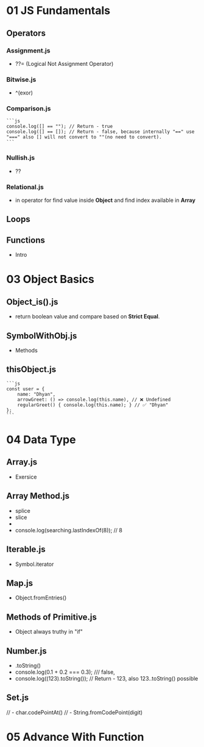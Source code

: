 # 01 JS Fundamentals

## Operators

### Assignment.js

- ??= (Logical Not Assignment Operator)

### Bitwise.js

- ^(exor)

### Comparison.js

    ```js
    console.log([] == ""); // Return - true
    console.log([] == []); // Return - false, because internally "==" use "===" also [] will not convert to ""(no need to convert).
    ```

### Nullish.js

- ??

### Relational.js

- in operator for find value inside **Object** and find index available in **Array**

## Loops

## Functions

- Intro

# 03 Object Basics

## Object_is().js

- return boolean value and compare based on **Strict Equal**.

## SymbolWithObj.js

- Methods

## thisObject.js

    ```js
    const user = {
        name: "Dhyan",
        arrowGreet: () => console.log(this.name), // ❌ Undefined
        regularGreet() { console.log(this.name); } // ✅ "Dhyan"
    };
    ```

# 04 Data Type

## Array.js
- Exersice

## Array Method.js

- splice
- slice
- [Symbol.isConcatSpreadable]: true
- console.log(searching.lastIndexOf(8)); // 8

## Iterable.js

- Symbol.iterator

## Map.js

- Object.fromEntries()

## Methods of Primitive.js

- Object always truthy in "if"

## Number.js

- .toString()
- console.log(0.1 + 0.2 === 0.3); /// false,
- console.log((123).toString()); // Return - 123, also 123..toString() possible

## Set.js

//  - char.codePointAt()
//  - String.fromCodePoint(digit)

# 05 Advance With Function
 
